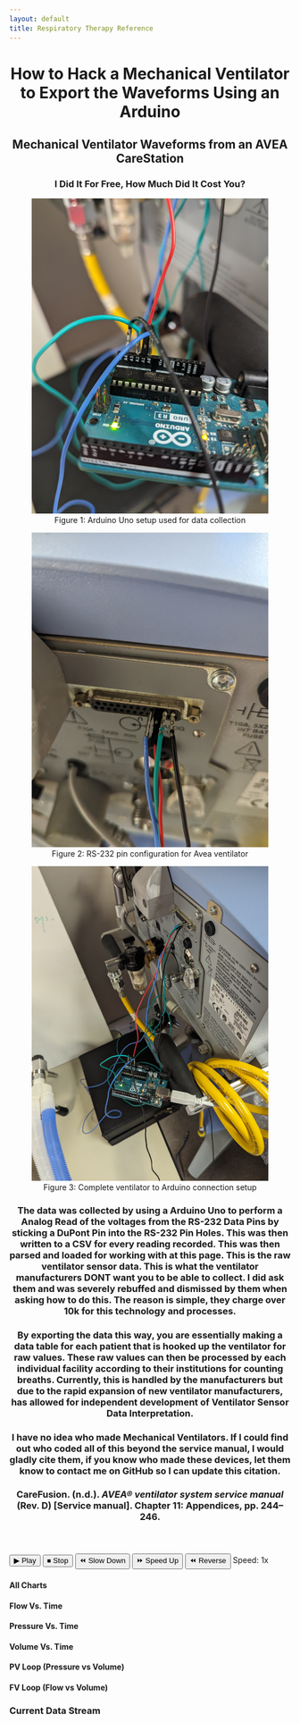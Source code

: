 ```yaml
---
layout: default
title: Respiratory Therapy Reference
---
```

 
<link rel="stylesheet" href="/info/_css/dashboard.css">

<div class="dashboard-container">
<header class="dashboard-header">
<h1>How to Hack a Mechanical Ventilator to Export the Waveforms Using an Arduino</h1>
<h2>Mechanical Ventilator Waveforms from an AVEA CareStation</h2>
<h3>I Did It For Free, How Much Did It Cost You?</h3>    
<div class="image-gallery">
  <figure class="image-container"><img src="pictures/ArduinoUnoHookup.jpg" alt="Arduino Uno Hookup Diagram"><figcaption>Figure 1: Arduino Uno setup used for data collection</figcaption></figure>
  <figure class="image-container"><img src="pictures/RS232-Pin-Config-Avea.jpg" alt="RS232 Pin Configuration for Avea Ventilator"><figcaption>Figure 2: RS-232 pin configuration for Avea ventilator</figcaption></figure>
  <figure class="image-container"><img src="pictures/Vent-Arduino-Hookup.jpg" alt="Ventilator to Arduino Connection"><figcaption>Figure 3: Complete ventilator to Arduino connection setup</figcaption></figure>
</div>

<h3>The data was collected by using a Arduino Uno to perform a Analog Read of the voltages from the RS-232 Data Pins by sticking a DuPont Pin into the RS-232 Pin Holes. This was then written to a CSV for every reading recorded. This was then parsed and loaded for working with at this page. This is the raw ventilator sensor data. This is what the ventilator manufacturers DONT want you to be able to collect. I did ask them and was severely rebuffed and dismissed by them when asking how to do this. The reason is simple, they charge over 10k for this technology and processes.</h3>
<h3>By exporting the data this way, you are essentially making a data table for each patient that is hooked up the ventilator for raw values. These raw values can then be processed by each individual facility according to their institutions for counting breaths. Currently, this is handled by the manufacturers but due to the rapid expansion of new ventilator manufacturers, has allowed for independent development of Ventilator Sensor Data Interpretation.</h3>
<h3>I have no idea who made Mechanical Ventilators. If I could find out who coded all of this beyond the service manual, I would gladly cite them, if you know who made these devices, let them know to contact me on GitHub so I can update this citation.</h3>
<h3>CareFusion. (n.d.). <cite>AVEA® ventilator system service manual</cite> (Rev. D) [Service manual]. Chapter 11: Appendices, pp. 244–246.</h3>

</header>

  <div class="dashboard-controls">
    <div class="control-panel">
      <button id="playBtn">▶ Play</button>
      <button id="stopBtn">⏹ Stop</button>
      <button id="slowBtn">⏪ Slow Down</button>
      <button id="fastBtn">⏩ Speed Up</button>
      <button id="reverseBtn">⏪ Reverse</button>
      <span class="speed-indicator">Speed: <span id="speedDisplay">1x</span></span>
    </div>
  </div>

  <div class="dashboard-content">
    <div class="chart-container"><h4 class="chart-title">All Charts</h4><div class="chart-wrapper"><canvas id="timeSeriesChart"></canvas></div></div>
    <div class="chart-container"><h4 class="chart-title">Flow Vs. Time</h4><div class="chart-wrapper"><canvas id="timeSeriesChartFlow"></canvas></div></div>
    <div class="chart-container"><h4 class="chart-title">Pressure Vs. Time</h4><div class="chart-wrapper"><canvas id="timeSeriesChartPressure"></canvas></div></div>
    <div class="chart-container"><h4 class="chart-title">Volume Vs. Time</h4><div class="chart-wrapper"><canvas id="timeSeriesChartVolume"></canvas></div></div>
    <div class="chart-container loop-chart-container"><h4 class="chart-title">PV Loop (Pressure vs Volume)</h4><div class="chart-wrapper"><canvas id="PVLoop"></canvas></div></div>
    <div class="chart-container loop-chart-container"><h4 class="chart-title">FV Loop (Flow vs Volume)</h4><div class="chart-wrapper"><canvas id="FVLoop"></canvas></div></div>
    <div class="data-table-container"><h3>Current Data Stream</h3><table id="dataTable">
        <thead><tr id="tableHeader"></tr></thead><tbody id="tableBody"></tbody></table>
    </div>
  </div>
  </div>

<script src="https://cdn.jsdelivr.net/npm/xlsx@0.18.5/dist/xlsx.full.min.js"></script>
<script src="https://cdn.jsdelivr.net/npm/chart.js@3.7.1/dist/chart.min.js"></script>
<script src="https://cdn.jsdelivr.net/npm/chartjs-adapter-date-fns@2.0.0/dist/chartjs-adapter-date-fns.min.js"></script>
<script type="module" src="/info/js/dashboard.js"></script>
